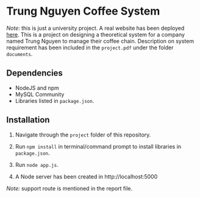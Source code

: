# Trung Nguyen Coffee System

_Note_: this is just a university project. A real website has been deployed [here](http://trungnguyenlegend.com/).
This is a project on designing a theoretical system for a company named Trung Nguyen to manage their coffee chain. Description on system requirement has been included in the `project.pdf` under the folder `documents`.

## Dependencies

- NodeJS and npm
- MySQL Community
- Libraries listed in `package.json`.

## Installation

1. Navigate through the `project` folder of this repository.

2. Run `npm install` in terminal/command prompt to install libraries in `package.json`.

3. Run `node app.js`.

4. A Node server has been created in http://localhost:5000

_Note:_ support route is mentioned in the report file.
